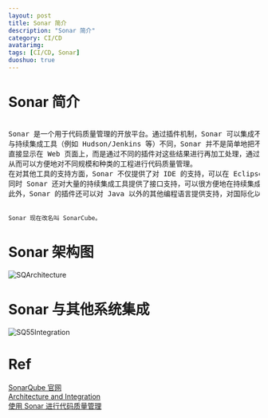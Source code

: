 ```yaml
---
layout: post
title: Sonar 简介
description: "Sonar 简介"
category: CI/CD
avatarimg:
tags: [CI/CD, Sonar]
duoshuo: true
---
```


# Sonar 简介

<pre>

Sonar 是一个用于代码质量管理的开放平台。通过插件机制，Sonar 可以集成不同的测试工具，代码分析工具，以及持续集成工具。
与持续集成工具（例如 Hudson/Jenkins 等）不同，Sonar 并不是简单地把不同的代码检查工具结果（例如 FindBugs，PMD 等）
直接显示在 Web 页面上，而是通过不同的插件对这些结果进行再加工处理，通过量化的方式度量代码质量的变化，
从而可以方便地对不同规模和种类的工程进行代码质量管理。
在对其他工具的支持方面，Sonar 不仅提供了对 IDE 的支持，可以在 Eclipse 和 IntelliJ IDEA 这些工具里联机查看结果；
同时 Sonar 还对大量的持续集成工具提供了接口支持，可以很方便地在持续集成中使用 Sonar。
此外，Sonar 的插件还可以对 Java 以外的其他编程语言提供支持，对国际化以及报告文档化也有良好的支持。

</pre>

`
Sonar 现在改名叫 SonarCube。
`

# Sonar 架构图

![SQArchitecture](http://docs.sonarqube.org/download/attachments/6962415/SQArchitecture5.5.png)  


# Sonar 与其他系统集成

![SQ55Integration](http://docs.sonarqube.org/download/attachments/6962415/SQ55Integration.png)  


# Ref
[SonarQube 官网](http://www.sonarqube.org/)  
[Architecture and Integration](http://docs.sonarqube.org/display/SONAR/Architecture+and+Integration)  
[使用 Sonar 进行代码质量管理](https://www.ibm.com/developerworks/cn/java/j-lo-sonar/)  
